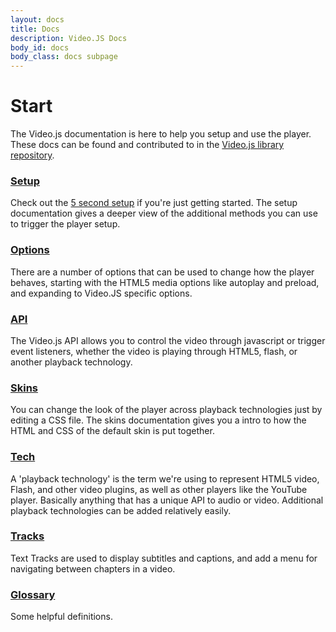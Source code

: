 ```yaml
---
layout: docs
title: Docs
description: Video.JS Docs
body_id: docs
body_class: docs subpage
---
```


<h1>Start</h1>

The Video.js documentation is here to help you setup and use the player. These docs can be found and contributed to in the [Video.js library repository](https://github.com/zencoder/video-js/tree/master/docs).

### [Setup](/docs/setup)
Check out the [5 second setup](/#setup) if you're just getting started. The setup documentation gives a deeper view of the additional methods you can use to trigger the player setup.

### [Options](/docs/options/)
There are a number of options that can be used to change how the player behaves, starting with the HTML5 media options like autoplay and preload, and expanding to Video.JS specific options.

### [API](/docs/api/)
The Video.js API allows you to control the video through javascript or trigger event listeners, whether the video is playing through HTML5, flash, or another playback technology.

### [Skins](/docs/skins/)
You can change the look of the player across playback technologies just by editing a CSS file. The skins documentation gives you a intro to how the HTML and CSS of the default skin is put together.

### [Tech](/docs/tech/)
A 'playback technology' is the term we're using to represent HTML5 video, Flash, and other video plugins, as well as other players like the YouTube player. Basically anything that has a unique API to audio or video. Additional playback technologies can be added relatively easily.

### [Tracks](/docs/tracks/)
Text Tracks are used to display subtitles and captions, and add a menu for navigating between chapters in a video.

### [Glossary](/docs/glossary/)
Some helpful definitions.